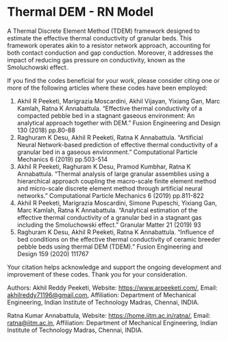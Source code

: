 # Thermal DEM - RN Model
A Thermal Discrete Element Method (TDEM) framework designed to estimate the effective thermal conductivity of granular beds. This framework operates akin to a resistor network approach, accounting for both contact conduction and gap conduction. Moreover, it addresses the impact of reducing gas pressure on conductivity, known as the Smoluchowski effect.

If you find the codes beneficial for your work, please consider citing one or more of the following articles where these codes have been employed:
1.  Akhil R Peeketi, Marigrazia Moscardini, Akhil Vijayan, Yixiang Gan, Marc Kamlah, Ratna K Annabattula. “Effective thermal conductivity of a compacted pebble bed in a stagnant gaseous environment: An analytical approach together with DEM.” Fusion Engineering and Design 130 (2018) pp.80-88
2.  Raghuram K Desu, Akhil R Peeketi, Ratna K Annabattula. “Artificial Neural Network-based prediction of effective thermal conductivity of a granular bed in a gaseous environment.” Computational Particle Mechanics 6 (2019) pp.503-514
3.  Akhil R Peeketi, Raghuram K Desu, Pramod Kumbhar, Ratna K Annabattula. “Thermal analysis of large granular assemblies using a hierarchical approach coupling the macro-scale finite element method and micro-scale discrete element method through artificial neural networks.” Computational Particle Mechanics 6 (2019) pp.811-822
4.  Akhil R Peeketi, Marigrazia Moscardini, Simone Pupeschi, Yixiang Gan, Marc Kamlah, Ratna K Annabattula. “Analytical estimation of the effective thermal conductivity of a granular bed in a stagnant gas including the Smoluchowski effect.” Granular Matter 21 (2019) 93
5.  Raghuram K Desu, Akhil R Peeketi, Ratna K Annabattula. “Influence of bed conditions on the effective thermal conductivity of ceramic breeder pebble beds using thermal DEM (TDEM).” Fusion Engineering and Design 159 (2020) 111767

Your citation helps acknowledge and support the ongoing development and improvement of these codes. Thank you for your consideration.

Authors: 
Akhil Reddy Peeketi, 
Website: https://www.arpeeketi.com/, 
Email: akhilreddy71196@gmail.com, 
Affiliation: Department of Mechanical Engineering, Indian Institute of Technology Madras, Chennai, INDIA.

Ratna Kumar Annabattula, 
Website: https://home.iitm.ac.in/ratna/, 
Email: ratna@iitm.ac.in, 
Affiliation: Department of Mechanical Engineering, Indian Institute of Technology Madras, Chennai, INDIA.
